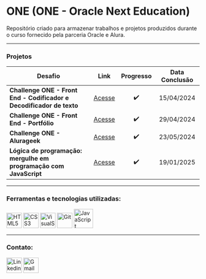 # ONE (ONE - Oracle Next Education)  
Repositório criado para armazenar trabalhos e projetos produzidos durante o curso fornecido pela parceria Oracle e Alura.

---
### Projetos

| Desafio | Link | Progresso | Data Conclusão |
|----------|-------|:---------------:|:-----------:|
| **Challenge ONE - Front End - Codificador e Decodificador de texto** | [Acesse](https://github.com/joaoluizcienciadados/challenge-one-decodificador-br) | ✔️ | 15/04/2024 |
| **Challenge ONE - Front End - Portfólio** | [Acesse](https://github.com/joaoluizcienciadados/challenge-one-portfolio-br) | ✔️ | 29/04/2024 |
| **Challenge ONE - Alurageek**  | [Acesse](https://github.com/joaoluizcienciadados/challenge-one-alura-geek?tab=readme-ov-file) | ✔️ | 23/05/2024 |
| **Lógica de programação: mergulhe em programação com JavaScript** | [Acesse](https://github.com/JoaoLuizDev/Logica-Programacao-JavaScript) | ✔️ | 19/01/2025 |

---
### Ferramentas e tecnologias utilizadas:
  <div style= "display:inline-block;">
    <img src="https://cdn.jsdelivr.net/gh/devicons/devicon/icons/html5/html5-original.svg" title="HTML5" alt="HTML5" width="40" height="40"/> 
    <img src="https://cdn.jsdelivr.net/gh/devicons/devicon/icons/css3/css3-original.svg" title="CSS3" alt="CSS3" width="40" height="40"/>
    <img src="https://cdn.jsdelivr.net/gh/devicons/devicon/icons/vscode/vscode-original.svg" title="VisualStudio Code" alt="VisualStudio Code" width="40" height="40"/>
    <img src="https://cdn.jsdelivr.net/gh/devicons/devicon/icons/git/git-original.svg" title="Git" alt="Git" width="40" height="40"/>
    <img src="https://img.icons8.com/?size=100&id=108784&format=png&color=000000" title="JavaScript" alt="JavaScript" width="50" height="50"/>
  </div>
  

---
### Contato:
  <div style="display=inline-block"> 
    <a href="https://www.linkedin.com/in/joaoluizbr/" target="_blank"><img height=40 title="Linkedin" alt="Linkedin" src="https://cdn.jsdelivr.net/gh/devicons/devicon/icons/linkedin/linkedin-original.svg" /></a> 
    <a href = "mailto:joaoluizcienciacomp@gmail.com"><img title="Gmail" alt="Gmail"  height=40 src="https://icongr.am/simple/gmail.svg?size=128&color=currentColor&colored=true" target="_blank"></a>
  </div>
